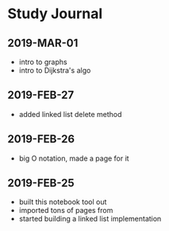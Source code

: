 # Study Journal

## 2019-MAR-01

- intro to graphs
- intro to Dijkstra's algo

## 2019-FEB-27

- added linked list delete method

## 2019-FEB-26

- big O notation, made a page for it

## 2019-FEB-25

- built this notebook tool out
- imported tons of pages from 
- started building a linked list implementation
